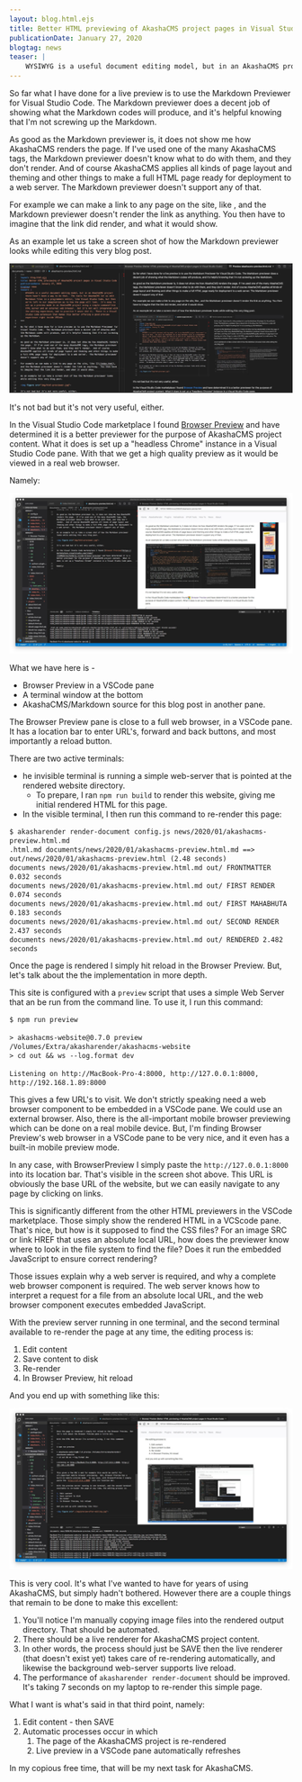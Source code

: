 ```yaml
---
layout: blog.html.ejs
title: Better HTML previewing of AkashaCMS project pages in Visual Studio Code
publicationDate: January 27, 2020
blogtag: news
teaser: |
    WYSIWYG is a useful document editing model, but in an AkashaCMS project there hasn't been a way to do that.  The tools for AkashaCMS let us edit Markdown files in a programmers editor, like Visual Studio Code, but then we're left to our imagination as to how the page will look.  It's easy to set up a preview mode in an AkashaCMS project using a simple command-line HTML server and an external web browser.  But it's not well integrated with the editing experience, and in practice I never did it.  There is a Visual Studio Code extension that makes this better offering a good preview experience right inside VSCode. 
---
```


So far what I have done for a live preview is to use the Markdown Previewer for Visual Studio Code.  The Markdown previewer does a decent job of showing what the Markdown codes will produce, and it's helpful knowing that I'm not screwing up the Markdown.

As good as the Markdown previewer is, it does not show me how AkashaCMS renders the page.  If I've used one of the many AkashaCMS tags, the Markdown previewer doesn't know what to do with them, and they don't render.  And of course AkashaCMS applies all kinds of page layout and theming and other things to make a full HTML page ready for deployment to a web server.  The Markdown previewer doesn't support any of that.

For example we can make a link to any page on the site, like [](/index.html), and the Markdown previewer doesn't render the link as anything.  You then have to imagine that the link did render, and what it would show.

As an example let us take a screen shot of how the Markdown previewer looks while editing this very blog post.

<img figure src="img/html-previewer.jpg">

It's not bad but it's not very useful, either.

In the Visual Studio Code marketplace I found [Browser Preview](https://marketplace.visualstudio.com/items?itemName=auchenberg.vscode-browser-preview) and have determined it is a better previewer for the purpose of AkashaCMS project content.  What it does is set up a "headless Chrome" instance in a Visual Studio Code pane.  With that we get a high quality preview as it would be viewed in a real web browser.

Namely:

<img figure src="./img/browser-preview.jpg">

What we have here is - 

* Browser Preview in a VSCode pane
* A terminal window at the bottom
* AkashaCMS/Markdown source for this blog post in another pane.

The Browser Preview pane is close to a full web browser, in a VSCode pane.  It has a location bar to enter URL's, forward and back buttons, and most importantly a reload button.

There are two active terminals:

* he invisible terminal is running a simple web-server that is pointed at the rendered website directory.
    * To prepare, I ran `npm run build` to render this website, giving me initial rendered HTML for this page.  
* In the visible terminal, I then run this command to re-render this page:

```
$ akasharender render-document config.js news/2020/01/akashacms-preview.html.md 
.html.md documents/news/2020/01/akashacms-preview.html.md ==> out/news/2020/01/akashacms-preview.html (2.48 seconds)
documents news/2020/01/akashacms-preview.html.md out/ FRONTMATTER 0.032 seconds
documents news/2020/01/akashacms-preview.html.md out/ FIRST RENDER 0.074 seconds
documents news/2020/01/akashacms-preview.html.md out/ FIRST MAHABHUTA 0.183 seconds
documents news/2020/01/akashacms-preview.html.md out/ SECOND RENDER 2.437 seconds
documents news/2020/01/akashacms-preview.html.md out/ RENDERED 2.482 seconds
```

Once the page is rendered I simply hit reload in the Browser Preview.  But, let's talk about the the implementation in more depth.

This site is configured with a `preview` script that uses a simple Web Server that an be run from the command line.  To use it, I run this command:

```
$ npm run preview

> akashacms-website@0.7.0 preview /Volumes/Extra/akasharender/akashacms-website
> cd out && ws --log.format dev

Listening on http://MacBook-Pro-4:8000, http://127.0.0.1:8000, http://192.168.1.89:8000
```

This gives a few URL's to visit.  We don't strictly speaking need a web browser component to be embedded in a VSCode pane.  We could use an external browser.  Also, there is the all-important mobile browser previewing which can be done on a real mobile device.  But, I'm finding Browser Preview's web browser in a VSCode pane to be very nice, and it even has a built-in mobile preview mode.

In any case, with BrowserPreview I simply paste the `http://127.0.0.1:8000` into its location bar.  That's visible in the screen shot above.  This URL is obviously the base URL of the website, but we can easily navigate to any page by clicking on links.

This is significantly different from the other HTML previewers in the VSCode marketplace.  Those simply show the rendered HTML in a VCScode pane.  That's nice, but how is it supposed to find the CSS files?  For an image SRC or link HREF that uses an absolute local URL, how does the previewer know where to look in the file system to find the file?  Does it run the embedded JavaScript to ensure correct rendering?  

Those issues explain why a web server is required, and why a complete web browser component is required. The web server knows how to interpret a request for a file from an absolute local URL, and the web browser component executes embedded JavaScript.

With the preview server running in one terminal, and the second terminal available to re-render the page at any time, the editing process is:

1. Edit content
1. Save content to disk
1. Re-render
1. In Browser Preview, hit reload

And you end up with something like this:

<img figure src="./img/preview-after-editing.jpg">

This is very cool.  It's what I've wanted to have for years of using AkashaCMS, but simply hadn't bothered.  However there are a couple things that remain to be done to make this excellent:

1. You'll notice I'm manually copying image files into the rendered output directory.  That should be automated.
1. There should be a live renderer for AkashaCMS project content.  
1. In other words, the process should just be SAVE then the live renderer (that doesn't exist yet) takes care of re-rendering automatically, and likewise the background web-server supports live reload.
1. The performance of `akasharender render-document` should be improved.  It's taking 7 seconds on my laptop to re-render this simple page.

What I want is what's said in that third point, namely:

1. Edit content - then SAVE
1. Automatic processes occur in which
    1. The page of the AkashaCMS project is re-rendered
    1. Live preview in a VSCode pane automatically refreshes

In my copious free time, that will be my next task for AkashaCMS.




